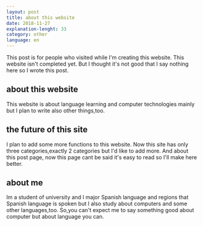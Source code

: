 ```yaml
---
layout: post
title: about this website
date: 2018-11-27
explanation-lenght: 33
category: other
language: en
---
```

This post is for people who visited while I'm creating this website. This website isn't completed yet. But I thought it's not good that I say nothing here so I wrote this post.

## about this website
This website is about language learning and computer technologies mainly but I plan to write also other things,too.

## the future of this site
I plan to add some more functions to this website. Now this site has only three categories,exactly 2 categories but I'd like to add more. And about this post page, now this page cant be said it's easy to read so I'll make here better.

## about me
Im a student of university and I major Spanish language and regions that Spanish language is spoken but I also study about computers and some other languages,too. So,you can't expect me to say something good about computer but about language you can.